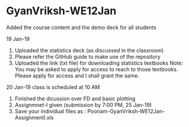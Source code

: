 # GyanVriksh-WE12Jan
Added the course content and the demo deck for all students

19 Jan-19
1. Uploaded the statistics deck (as discussed in the classroom)
2. Please refer the GitHub guide to make use of the repository
3. Uploaded the link (txt file) for downloading statistics textbooks
Note: You may be asked to apply for access to reach to those textbooks. Please apply for access and I shall grant the same.

20 Jan-19 class is scheduled at 10 AM
1. Finished the dicussion over FD and basic plotting
2. Assignmnet-I given (submission by 7:00 PM, 25 Jan-19)
3. Save your individual files as : Poonam-GyanVriksh-WE12Jan-AssignmentI.xls


